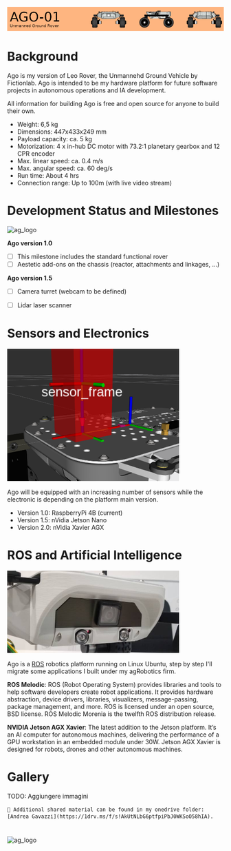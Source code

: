 ![Ago](https://github.com/andreagavazzi/ag_ago/blob/main/assets/banner_ago.png)

# Background

Ago is my version of Leo Rover, the Unmannehd Ground Vehicle by Fictionlab. Ago is intended to be my hardware platform for future software projects in autonomous operations and IA development.

All information for building Ago is free and open source for anyone to build their own.

* Weight: 6,5 kg
* Dimensions: 447x433x249 mm
* Payload capacity: ca. 5 kg
* Motorization: 4 x in-hub DC motor with 73.2:1 planetary gearbox and 12 CPR encoder
* Max. linear speed: ca. 0.4 m/s
* Max. angular speed: ca. 60 deg/s
* Run time: About 4 hrs
* Connection range: Up to 100m (with live video stream)

# Development Status and Milestones
<img src="https://github.com/andreagavazzi/ago/blob/main/assets/build.jpg" alt="ag_logo" width="400"/>

**Ago version 1.0** 

- [ ] This milestone includes the standard functional rover
- [ ] Aestetic add-ons on the chassis (reactor, attachments and linkages, ...)

**Ago version 1.5** 

- [ ] Camera turret (webcam to be defined)
- [ ] Lidar laser scanner


# Sensors and Electronics
<img src="https://github.com/andreagavazzi/ag_ago/blob/main/assets/sensor.png" alt="sensor" width="400"/>

Ago will be equipped with an increasing number of sensors while the electronic is depending on the platform main version. 
 
* Version 1.0: RaspberryPi 4B (current)
* Version 1.5: nVidia Jetson Nano
* Version 2.0: nVidia Xavier AGX

# ROS and Artificial Intelligence
<img src="https://github.com/andreagavazzi/ag_ago/blob/main/assets/cameras.jpg" alt="ag_logo" width="400"/>
  
Ago is a [ROS](http://ros.org) robotics platform running on Linux Ubuntu, step by step I'll migrate some applications I built under my agRobotics firm.

**ROS Melodic**: ROS (Robot Operating System) provides libraries and tools to help software developers create robot applications. It provides hardware abstraction, device drivers, libraries, visualizers, message-passing, package management, and more. ROS is licensed under an open source, BSD license. ROS Melodic Morenia is the twelfth ROS distribution release.

**NVIDIA Jetson AGX Xavier**: The latest addition to the Jetson platform. It’s an AI computer for autonomous machines, delivering the performance of a GPU workstation in an embedded module under 30W. Jetson AGX Xavier is designed for robots, drones and other autonomous machines.

# Gallery
TODO: Aggiungere immagini
```
💾 Additional shared material can be found in my onedrive folder: [Andrea Gavazzi](https://1drv.ms/f/s!AkUtNLbG6ptfpiPbJ0WKSoO58hIA).
```
# 
<img src="https://github.com/andreagavazzi/ago/blob/main/assets/ag_logo.jpg" alt="ag_logo" width="400"/>
